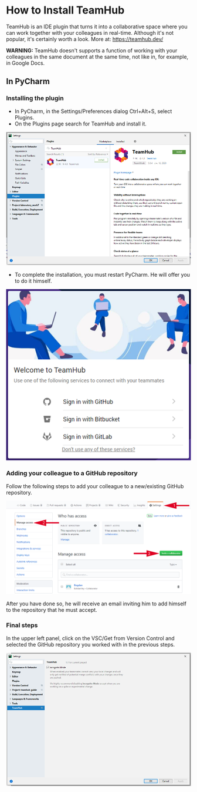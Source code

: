 # How to Install TeamHub

TeamHub is an IDE plugin that turns it into a collaborative space where you can work together with your colleagues in real-time. Although it's not popular, it's certainly worth a look. More at: https://teamhub.dev/

**WARNING:** TeamHub doesn't supports a function of working with your colleagues in the same document at the same time, not like in, for example, in Google Docs.

## In PyCharm

### Installing the plugin

* In PyCharm, in the Settings/Preferences dialog Ctrl+Alt+S, select Plugins.
* On the Plugins page search for TeamHub and install it.

![1](https://github.com/kenticent9/teamhub_guide/blob/master/images/1.png)

* To complete the installation, you must restart PyCharm. He will offer you to do it himself.

![2](https://github.com/kenticent9/teamhub_guide/blob/master/images/2.png)

### Adding your colleague to a GitHub repository

Follow the following steps to add your colleague to a new/existing GitHub repository.

![3](https://github.com/kenticent9/teamhub_guide/blob/master/images/3.png)

After you have done so, he will receive an email inviting him to add himself to the repository that he must accept.

### Final steps
In the upper left panel, click on the VSC/Get from Version Control and selected the GitHub repository you worked with in the previous steps.

![4](https://github.com/kenticent9/teamhub_guide/blob/master/images/4.png)
